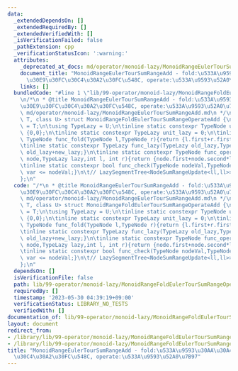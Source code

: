 ```yaml
---
data:
  _extendedDependsOn: []
  _extendedRequiredBy: []
  _extendedVerifiedWith: []
  _isVerificationFailed: false
  _pathExtension: cpp
  _verificationStatusIcon: ':warning:'
  attributes:
    _deprecated_at_docs: md/operator/monoid-lazy/MonoidRangeEulerTourSumRangeAdd.md
    document_title: "MonoidRangeEulerTourSumRangeAdd - fold:\u533A\u9593\u30AA\u30A4\
      \u30E9\u30FC\u30C4\u30A2\u30FC\u548C, operate:\u533A\u9593\u52A0\u7B97"
    links: []
  bundledCode: "#line 1 \"lib/99-operator/monoid-lazy/MonoidRangeFoldEulerTourSumRangeOperateAdd.cpp\"\
    \n/*\n * @title MonoidRangeEulerTourSumRangeAdd - fold:\u533A\u9593\u30AA\u30A4\
    \u30E9\u30FC\u30C4\u30A2\u30FC\u548C, operate:\u533A\u9593\u52A0\u7B97\n * @docs\
    \ md/operator/monoid-lazy/MonoidRangeEulerTourSumRangeAdd.md\n */\ntemplate<class\
    \ T, class U> struct MonoidRangeFoldEulerTourSumRangeOperateAdd {\n\tusing TypeNode\
    \ = T;\n\tusing TypeLazy = U;\n\tinline static constexpr TypeNode unit_node =\
    \ {0,0};\n\tinline static constexpr TypeLazy unit_lazy = 0;\n\tinline static constexpr\
    \ TypeNode func_fold(TypeNode l,TypeNode r){return {l.first+r.first,l.second+r.second};}\n\
    \tinline static constexpr TypeLazy func_lazy(TypeLazy old_lazy,TypeLazy new_lazy){return\
    \ old_lazy+new_lazy;}\n\tinline static constexpr TypeNode func_operate(TypeNode\
    \ node,TypeLazy lazy,int l, int r){return {node.first+node.second*lazy,node.second};}\n\
    \tinline static constexpr bool func_check(TypeNode nodeVal,TypeNode var){return\
    \ var <= nodeVal;}\n\t// LazySegmentTree<NodeSumRangeUpdate<ll,ll>> Seg(N,0);\n\
    };\n"
  code: "/*\n * @title MonoidRangeEulerTourSumRangeAdd - fold:\u533A\u9593\u30AA\u30A4\
    \u30E9\u30FC\u30C4\u30A2\u30FC\u548C, operate:\u533A\u9593\u52A0\u7B97\n * @docs\
    \ md/operator/monoid-lazy/MonoidRangeEulerTourSumRangeAdd.md\n */\ntemplate<class\
    \ T, class U> struct MonoidRangeFoldEulerTourSumRangeOperateAdd {\n\tusing TypeNode\
    \ = T;\n\tusing TypeLazy = U;\n\tinline static constexpr TypeNode unit_node =\
    \ {0,0};\n\tinline static constexpr TypeLazy unit_lazy = 0;\n\tinline static constexpr\
    \ TypeNode func_fold(TypeNode l,TypeNode r){return {l.first+r.first,l.second+r.second};}\n\
    \tinline static constexpr TypeLazy func_lazy(TypeLazy old_lazy,TypeLazy new_lazy){return\
    \ old_lazy+new_lazy;}\n\tinline static constexpr TypeNode func_operate(TypeNode\
    \ node,TypeLazy lazy,int l, int r){return {node.first+node.second*lazy,node.second};}\n\
    \tinline static constexpr bool func_check(TypeNode nodeVal,TypeNode var){return\
    \ var <= nodeVal;}\n\t// LazySegmentTree<NodeSumRangeUpdate<ll,ll>> Seg(N,0);\n\
    };\n"
  dependsOn: []
  isVerificationFile: false
  path: lib/99-operator/monoid-lazy/MonoidRangeFoldEulerTourSumRangeOperateAdd.cpp
  requiredBy: []
  timestamp: '2023-05-30 04:39:19+09:00'
  verificationStatus: LIBRARY_NO_TESTS
  verifiedWith: []
documentation_of: lib/99-operator/monoid-lazy/MonoidRangeFoldEulerTourSumRangeOperateAdd.cpp
layout: document
redirect_from:
- /library/lib/99-operator/monoid-lazy/MonoidRangeFoldEulerTourSumRangeOperateAdd.cpp
- /library/lib/99-operator/monoid-lazy/MonoidRangeFoldEulerTourSumRangeOperateAdd.cpp.html
title: "MonoidRangeEulerTourSumRangeAdd - fold:\u533A\u9593\u30AA\u30A4\u30E9\u30FC\
  \u30C4\u30A2\u30FC\u548C, operate:\u533A\u9593\u52A0\u7B97"
---
```

